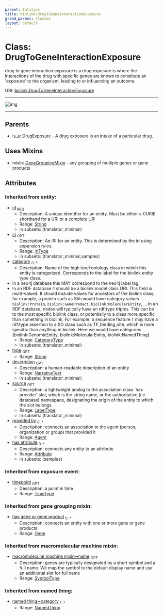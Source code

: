 ```yaml
---
parent: Entities
title: biolink:DrugToGeneInteractionExposure
grand_parent: Classes
layout: default
---
```


# Class: DrugToGeneInteractionExposure


drug to gene interaction exposure is a drug exposure is where the interactions of the drug with specific genes are known to constitute an 'exposure' to the organism, leading to or influencing an outcome.

URI: [biolink:DrugToGeneInteractionExposure](https://w3id.org/biolink/vocab/DrugToGeneInteractionExposure)


---

![img](http://yuml.me/diagram/nofunky;dir:TB/class/[NamedThing],[GeneGroupingMixin],[Gene],[DrugToGeneInteractionExposure%7Ctimepoint(i):time_type%20%3F;id(i):string;iri(i):iri_type%20%3F;type(i):string%20%3F;name(i):label_type%20%3F;description(i):narrative_text%20%3F;source(i):label_type%20%3F]uses%20-.-%3E[GeneGroupingMixin],[DrugExposure]%5E-[DrugToGeneInteractionExposure],[DrugExposure],[Attribute],[Agent])

---


## Parents

 *  is_a: [DrugExposure](DrugExposure.md) - A drug exposure is an intake of a particular drug.

## Uses Mixins

 *  mixin: [GeneGroupingMixin](GeneGroupingMixin.md) - any grouping of multiple genes or gene products

## Attributes


### Inherited from entity:

 * [id](id.md)  <sub>REQ</sub>
     * Description: A unique identifier for an entity. Must be either a CURIE shorthand for a URI or a complete URI
     * Range: [String](types/String.md)
     * in subsets: (translator_minimal)
 * [iri](iri.md)  <sub>OPT</sub>
     * Description: An IRI for an entity. This is determined by the id using expansion rules.
     * Range: [IriType](types/IriType.md)
     * in subsets: (translator_minimal,samples)
 * [category](category.md)  <sub>0..\*</sub>
     * Description: Name of the high level ontology class in which this entity is categorized. Corresponds to the label for the biolink entity type class.
 * In a neo4j database this MAY correspond to the neo4j label tag.
 * In an RDF database it should be a biolink model class URI.
This field is multi-valued. It should include values for ancestors of the biolink class; for example, a protein such as Shh would have category values `biolink:Protein`, `biolink:GeneProduct`, `biolink:MolecularEntity`, ...
In an RDF database, nodes will typically have an rdf:type triples. This can be to the most specific biolink class, or potentially to a class more specific than something in biolink. For example, a sequence feature `f` may have a rdf:type assertion to a SO class such as TF_binding_site, which is more specific than anything in biolink. Here we would have categories {biolink:GenomicEntity, biolink:MolecularEntity, biolink:NamedThing}
     * Range: [CategoryType](types/CategoryType.md)
     * in subsets: (translator_minimal)
 * [type](type.md)  <sub>OPT</sub>
     * Range: [String](types/String.md)
 * [description](description.md)  <sub>OPT</sub>
     * Description: a human-readable description of an entity
     * Range: [NarrativeText](types/NarrativeText.md)
     * in subsets: (translator_minimal)
 * [source](source.md)  <sub>OPT</sub>
     * Description: a lightweight analog to the association class 'has provider' slot, which is the string name, or the authoritative (i.e. database) namespace, designating the origin of the entity to which the slot belongs.
     * Range: [LabelType](types/LabelType.md)
     * in subsets: (translator_minimal)
 * [provided by](provided_by.md)  <sub>0..\*</sub>
     * Description: connects an association to the agent (person, organization or group) that provided it
     * Range: [Agent](Agent.md)
 * [has attribute](has_attribute.md)  <sub>0..\*</sub>
     * Description: connects any entity to an attribute
     * Range: [Attribute](Attribute.md)
     * in subsets: (samples)

### Inherited from exposure event:

 * [timepoint](timepoint.md)  <sub>OPT</sub>
     * Description: a point in time
     * Range: [TimeType](types/TimeType.md)

### Inherited from gene grouping mixin:

 * [has gene or gene product](has_gene_or_gene_product.md)  <sub>0..\*</sub>
     * Description: connects an entity with one or more gene or gene products
     * Range: [Gene](Gene.md)

### Inherited from macromolecular machine mixin:

 * [macromolecular machine mixin➞name](macromolecular_machine_mixin_name.md)  <sub>OPT</sub>
     * Description: genes are typically designated by a short symbol and a full name. We map the symbol to the default display name and use an additional slot for full name
     * Range: [SymbolType](types/SymbolType.md)

### Inherited from named thing:

 * [named thing➞category](named_thing_category.md)  <sub>1..\*</sub>
     * Range: [NamedThing](NamedThing.md)
